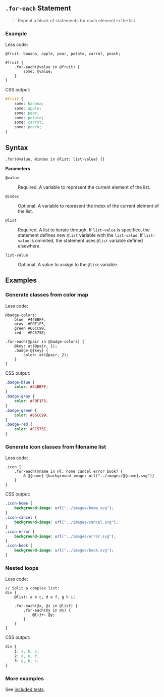 
## `.for-each` Statement

>Repeat a block of statements for each element in the list.

### Example
Less code:
```less
@fruit: banana, apple, pear, potato, carrot, peach;

#fruit {
    .for-each(@value in @fruit) {
        some: @value;
    }
}
```
CSS output:
```css
#fruit {
    some: banana;
    some: apple;
    some: pear;
    some: potato;
    some: carrot;
    some: peach;
}
```

## Syntax
```less
.for(@value, @index in @list: list-value) {}
```

**Parameters** <dl></dl>
`@value` <dl><dd>
    Required. A variable to represent the current element of the list.
    </dd></dl>
`@index` <dl><dd>
    Optional. A variable to represent the index of the current element of the list.
    </dd></dl>
`@list` <dl><dd>
    Required. A list to iterate through.
    If `list-value` is specified, the statement defines new `@list` variable with the `list-value`.
    If `list-value` is ommited, the statement uses `@list` variable defined elsewhere.
    </dd></dl>
`list-value` <dl><dd>
    Optional. A value to assign to the `@list` variable.
    </dd></dl>

## Examples
    
### Generate classes from color map
Less code:
```less
@badge-colors: 
    blue  #44BBFF,
    gray  #F0F1F5,
    green #66CC99,
    red   #FC575E;

.for-each(@pair in @badge-colors) {
    @key: at(@pair, 1);
    .badge-@{key} {
        color: at(@pair, 2);
    }
}
```
CSS output:
```css
.badge-blue {
    color: #44BBFF;
}
.badge-gray {
    color: #F0F1F5;
}
.badge-green {
    color: #66CC99;
}
.badge-red {
    color: #FC575E;
}
```

### Generate icon classes from filename list
Less code:
```less
.icon {
    .for-each(@name in @l: home cancel error book) {
        &-@{name} {background-image: url("../images/@{name}.svg")}
    }
}
```
CSS output:
```css
.icon-home {
    background-image: url("../images/home.svg");
}
.icon-cancel {
    background-image: url("../images/cancel.svg");
}
.icon-error {
    background-image: url("../images/error.svg");
}
.icon-book {
    background-image: url("../images/book.svg");
}
```
    
### Nested loops
Less code:
```less
// Split a complex list:
div {
    @list: a b c, d e f, g h i;

    .for-each(@x, @i in @list) {
        .for-each(@y in @x) {
            @{i}+: @y;
        }
    }
}
```
CSS output:
```css
div {
    1: a, b, c;
    2: d, e, f;
    3: g, h, i;
}
```

### More examples

See [included tests](../test/less/for-each.less).